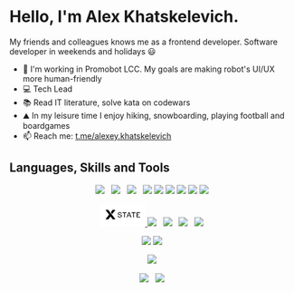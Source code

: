 # Hello, I'm Alex Khatskelevich.

My friends and colleagues knows me as a frontend developer. Software developer in weekends and holidays 😃

- 🤖 I'm working in Promobot LCC. My goals are making robot's UI/UX more human-friendly
- 💻 Tech Lead
- 📚 Read IT literature, solve kata on codewars
- ⛰ In my leisure time I enjoy hiking, snowboarding, playing football and boardgames
- 📫 Reach me: [t.me/alexey.khatskelevich]()

## Languages, Skills and Tools

<div align="center">
 <a href="https://vuejs.org/"><img src="https://cdn.jsdelivr.net/gh/devicons/devicon/icons/vuejs/vuejs-original.svg" height="40" /></a>
 &nbsp;
 <a href="https://www.typescriptlang.org/"><img src="https://cdn.jsdelivr.net/gh/devicons/devicon/icons/typescript/typescript-original.svg" height="40" /></a>
 &nbsp;
 <a href="http://vanilla-js.com/"><img src="https://cdn.jsdelivr.net/gh/devicons/devicon/icons/javascript/javascript-original.svg" height="40" /></a>
 &nbsp;
 <a href="https://nodejs.org/"><img src="https://cdn.jsdelivr.net/gh/devicons/devicon/icons/nodejs/nodejs-original.svg" height="40" /></a>
 <a href=""><img src="https://cdn.jsdelivr.net/gh/devicons/devicon/icons/html5/html5-original.svg" height="40" /></a>
 <a href=""><img src="https://cdn.jsdelivr.net/gh/devicons/devicon/icons/css3/css3-original.svg" height="40" /></a>
 <a href=""><img src="https://cdn.jsdelivr.net/gh/devicons/devicon/icons/sass/sass-original.svg" height="40" /></a>
 <a href=""><img src="https://cdn.jsdelivr.net/gh/devicons/devicon/icons/git/git-original.svg" height="40" /></a>
 <a href=""><img src="https://cdn.jsdelivr.net/gh/devicons/devicon/icons/webpack/webpack-original.svg" height="40" /></a>
 
 <a href="https://xstate.js.org/"><picture>
    <source media="(prefers-color-scheme: dark)" srcset="https://raw.githubusercontent.com/statelyai/public-assets/main/logos/xstate-logo-white-nobg.svg">
    <img height="40" alt="XState logotype" src="https://raw.githubusercontent.com/statelyai/public-assets/main/logos/xstate-logo-black-nobg.svg">
 </picture></a>
 <a href=""><img src="https://cdn.jsdelivr.net/gh/devicons/devicon/icons/electron/electron-original.svg" height="40" /></a>
 &nbsp;
 <a href=""><img src="https://cdn.jsdelivr.net/gh/devicons/devicon/icons/express/express-original.svg" height="40" /></a>
 &nbsp;
 <a href=""><img src="https://cdn.jsdelivr.net/gh/devicons/devicon/icons/eslint/eslint-original-wordmark.svg" height="40" /></a>
 &nbsp;
 <a href=""><img src="https://cdn.jsdelivr.net/gh/devicons/devicon/icons/jest/jest-plain.svg" height="40" /></a>

 <a href=""><img src="https://cdn.jsdelivr.net/gh/devicons/devicon/icons/figma/figma-original.svg" height="40" /></a>
 <a href=""><img src="https://cdn.jsdelivr.net/gh/devicons/devicon/icons/storybook/storybook-original-wordmark.svg" height="40" /></a>   

 <a href=""><img src="https://cdn.jsdelivr.net/gh/devicons/devicon/icons/docker/docker-plain.svg" height="40" /></a>

 <a href=""><img src="https://cdn.jsdelivr.net/gh/devicons/devicon/icons/confluence/confluence-original.svg" height="40" /></a>
 &nbsp;
 <a href=""><img src="https://cdn.jsdelivr.net/gh/devicons/devicon/icons/jira/jira-plain-wordmark.svg" height="40" /></a>
</div>
